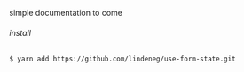 simple documentation to come

###### install

`$ yarn add https://github.com/lindeneg/use-form-state.git`
